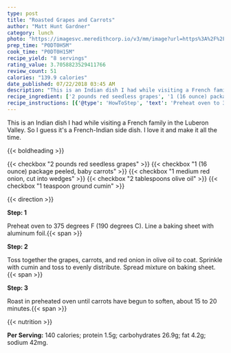 ```yaml
---
type: post
title: "Roasted Grapes and Carrots"
author: "Matt Hunt Gardner"
category: lunch
photo: "https://imagesvc.meredithcorp.io/v3/mm/image?url=https%3A%2F%2Fimages.media-allrecipes.com%2Fuserphotos%2F663155.jpg"
prep_time: "P0DT0H5M"
cook_time: "P0DT0H15M"
recipe_yield: "8 servings"
rating_value: 3.7058823529411766
review_count: 51
calories: "139.9 calories"
date_published: 07/22/2018 03:45 AM
description: "This is an Indian dish I had while visiting a French family in the Luberon Valley. So I guess it's a French-Indian side dish. I love it and make it all the time."
recipe_ingredient: ['2 pounds red seedless grapes', '1 (16 ounce) package peeled, baby carrots', '1 medium red onion, cut into wedges', '2 tablespoons olive oil', '1 teaspoon ground cumin']
recipe_instructions: [{'@type': 'HowToStep', 'text': 'Preheat oven to 375  degrees F (190 degrees C).  Line a baking sheet with aluminum foil.\n'}, {'@type': 'HowToStep', 'text': 'Toss together the grapes, carrots, and red onion in olive oil to coat.  Sprinkle with cumin and toss to evenly distribute.  Spread mixture on baking sheet.\n'}, {'@type': 'HowToStep', 'text': 'Roast in preheated oven until carrots have begun to soften, about 15 to 20 minutes.\n'}]
---
```


This is an Indian dish I had while visiting a French family in the Luberon Valley. So I guess it's a French-Indian side dish. I love it and make it all the time. 

{{< boldheading >}}

{{< checkbox "2 pounds red seedless grapes" >}}
{{< checkbox "1 (16 ounce) package peeled, baby carrots" >}}
{{< checkbox "1 medium red onion, cut into wedges" >}}
{{< checkbox "2 tablespoons olive oil" >}}
{{< checkbox "1 teaspoon ground cumin" >}}


{{< direction >}}

**Step: 1**

Preheat oven to 375  degrees F (190 degrees C).  Line a baking sheet with aluminum foil.{{< span >}}

**Step: 2**

Toss together the grapes, carrots, and red onion in olive oil to coat.  Sprinkle with cumin and toss to evenly distribute.  Spread mixture on baking sheet.{{< span >}}

**Step: 3**

Roast in preheated oven until carrots have begun to soften, about 15 to 20 minutes.{{< span >}}

{{< nutrition >}}

**Per Serving:** 140 calories; protein 1.5g; carbohydrates 26.9g; fat 4.2g; sodium 42mg.
